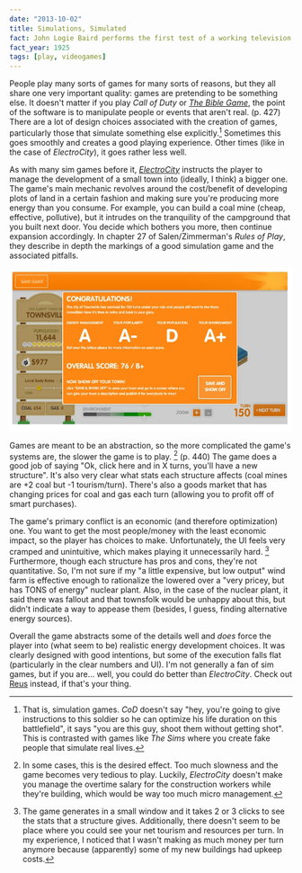 ```yaml
---
date: "2013-10-02"
title: Simulations, Simulated
fact: John Logie Baird performs the first test of a working television system.
fact_year: 1925
tags: [play, videogames]
---
```


People play many sorts of games for many sorts of reasons, but they all share one very important quality: games are pretending to be something else. It doesn't matter if you play _Call of Duty_ or [_The Bible Game_](http://en.wikipedia.org/wiki/The_Bible_Game), the point of the software is to manipulate people or events that aren't real. (p. 427) There are a lot of design choices associated with the creation of games, particularly those that simulate something else explicitly.[^1] Sometimes this goes smoothly and creates a good playing experience. Other times (like in the case of _ElectroCity_), it goes rather less well.

As with many sim games before it, [_ElectroCity_](http://www.electrocity.co.nz/) instructs the player to manage the development of a small town into (ideally, I think) a bigger one. The game's main mechanic revolves around the cost/benefit of developing plots of land in a certain fashion and making sure you're producing more energy than you consume. For example, you can build a coal mine (cheap, effective, pollutive), but it intrudes on the tranquility of the campground that you built next door. You decide which bothers you more, then continue expansion accordingly. In chapter 27 of Salen/Zimmerman's _Rules of Play_, they describe in depth the markings of a good simulation game and the associated pitfalls.

![I mostly focused on economic development and offsetting my carbon footprint, so my population really never grew](./images/screenshot.jpg)

Games are meant to be an abstraction, so the more complicated the game's systems are, the slower the game is to play. [^2] (p. 440) The game does a good job of saying "Ok, click here and in X turns, you'll have a new structure". It's also very clear what stats each structure affects (coal mines are +2 coal but -1 tourism/turn). There's also a goods market that has changing prices for coal and gas each turn (allowing you to profit off of smart purchases).

The game's primary conflict is an economic (and therefore optimization) one. You want to get the most people/money with the least economic impact, so the player has choices to make. Unfortunately, the UI feels very cramped and unintuitive, which makes playing it unnecessarily hard. [^3] Furthermore, though each structure has pros and cons, they're not quantitative. So, I'm not sure if my "a little expensive, but low output" wind farm is effective enough to rationalize the lowered over a "very pricey, but has TONS of energy" nuclear plant. Also, in the case of the nuclear plant, it said there was fallout and that townsfolk would be unhappy about this, but didn't indicate a way to appease them (besides, I guess, finding alternative energy sources).

Overall the game abstracts some of the details well and _does_ force the player into (what seem to be) realistic energy development choices. It was clearly designed with good intentions, but some of the execution falls flat (particularly in the clear numbers and UI). I'm not generally a fan of sim games, but if you are… well, you could do better than _ElectroCity_. Check out [Reus](http://store.steampowered.com/app/222730/) instead, if that's your thing.

[^1]: That is, simulation games. _CoD_ doesn't say "hey, you're going to give instructions to this soldier so he can optimize his life duration on this battlefield", it says "you are this guy, shoot them without getting shot". This is contrasted with games like _The Sims_ where you create fake people that simulate real lives.
[^2]: In some cases, this is the desired effect. Too much slowness and the game becomes very tedious to play. Luckily, _ElectroCity_ doesn't make you manage the overtime salary for the construction workers while they're building, which would be way too much micro management.
[^3]: The game generates in a small window and it takes 2 or 3 clicks to see the stats that a structure gives. Additionally, there doesn't seem to be place where you could see your net tourism and resources per turn. In my experience, I noticed that I wasn't making as much money per turn anymore because (apparently) some of my new buildings had upkeep costs.
